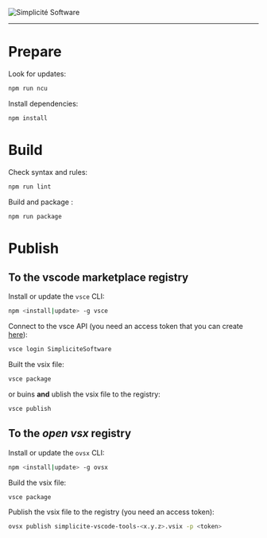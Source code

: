 ![Simplicit&eacute; Software](https://www.simplicite.io/resources/logos/logo250-grey.png)
* * *

Prepare
=======

Look for updates:

```bash
npm run ncu
```

Install dependencies:

```bash
npm install
```

Build
=====

Check syntax and rules:

```bash
npm run lint
```

Build and package :

```bash
npm run package
```

Publish
=====

To the **vscode marketplace** registry
--------------------------------------

Install or update the `vsce` CLI:

```bash
npm <install|update> -g vsce
```

Connect to the vsce API (you need an access token that you can create [here](https://dev.azure.com/simplicite/_usersSettings/tokens)):

```bash
vsce login SimpliciteSoftware
```

Built the vsix file:

```bash
vsce package
```

or buins **and** ublish the vsix file to the registry:

```bash
vsce publish
```

To the *open vsx* registry
--------------------------

Install or update the `ovsx` CLI:

```bash
npm <install|update> -g ovsx
```

Build the vsix file:

```bash
vsce package
```

Publish the vsix file to the registry (you need an access token):

```bash
ovsx publish simplicite-vscode-tools-<x.y.z>.vsix -p <token>
```



